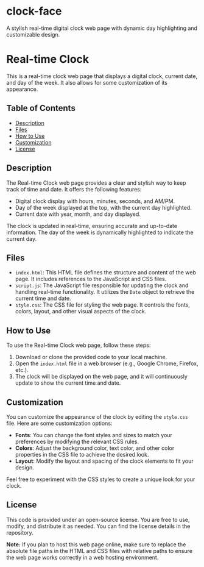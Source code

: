 # clock-face
A stylish real-time digital clock web page with dynamic day highlighting and customizable design.
# Real-time Clock

This is a real-time clock web page that displays a digital clock, current date, and day of the week. It also allows for some customization of its appearance.

## Table of Contents
- [Description](#description)
- [Files](#files)
- [How to Use](#how-to-use)
- [Customization](#customization)
- [License](#license)

## Description
The Real-time Clock web page provides a clear and stylish way to keep track of time and date. It offers the following features:
- Digital clock display with hours, minutes, seconds, and AM/PM.
- Day of the week displayed at the top, with the current day highlighted.
- Current date with year, month, and day displayed.

The clock is updated in real-time, ensuring accurate and up-to-date information. The day of the week is dynamically highlighted to indicate the current day.

## Files
- `index.html`: This HTML file defines the structure and content of the web page. It includes references to the JavaScript and CSS files.
- `script.js`: The JavaScript file responsible for updating the clock and handling real-time functionality. It utilizes the `Date` object to retrieve the current time and date.
- `style.css`: The CSS file for styling the web page. It controls the fonts, colors, layout, and other visual aspects of the clock.

## How to Use
To use the Real-time Clock web page, follow these steps:
1. Download or clone the provided code to your local machine.
2. Open the `index.html` file in a web browser (e.g., Google Chrome, Firefox, etc.).
3. The clock will be displayed on the web page, and it will continuously update to show the current time and date.

## Customization
You can customize the appearance of the clock by editing the `style.css` file. Here are some customization options:
- **Fonts**: You can change the font styles and sizes to match your preferences by modifying the relevant CSS rules.
- **Colors**: Adjust the background color, text color, and other color properties in the CSS file to achieve the desired look.
- **Layout**: Modify the layout and spacing of the clock elements to fit your design.

Feel free to experiment with the CSS styles to create a unique look for your clock.

## License
This code is provided under an open-source license. You are free to use, modify, and distribute it as needed. You can find the license details in the repository.

**Note:** If you plan to host this web page online, make sure to replace the absolute file paths in the HTML and CSS files with relative paths to ensure the web page works correctly in a web hosting environment.

